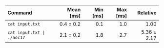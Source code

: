 | Command | Mean [ms] | Min [ms] | Max [ms] | Relative |
|:---|---:|---:|---:|---:|
| `cat input.txt` | 0.4 ± 0.2 | 0.1 | 1.0 | 1.00 |
| `cat input.txt \| ./aoc17` | 2.1 ± 0.2 | 1.8 | 2.7 | 5.36 ± 2.17 |
